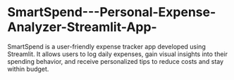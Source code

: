 # SmartSpend---Personal-Expense-Analyzer-Streamlit-App-
SmartSpend is a user-friendly expense tracker app developed using Streamlit. It allows users to log daily expenses, gain visual insights into their spending behavior, and receive personalized tips to reduce costs and stay within budget.
